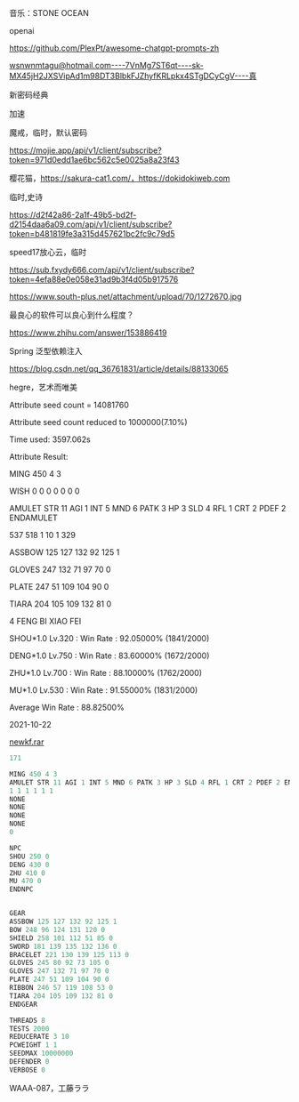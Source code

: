 音乐：STONE OCEAN



openai

https://github.com/PlexPt/awesome-chatgpt-prompts-zh

wsnwnmtagu@hotmail.com----7VnMg7ST6qt----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----真

新密码经典





加速

魔戒，临时，默认密码

https://mojie.app/api/v1/client/subscribe?token=971d0edd1ae6bc562c5e0025a8a23f43

樱花猫，https://sakura-cat1.com/，https://dokidokiweb.com

临时,史诗

https://d2f42a86-2a1f-49b5-bd2f-d2154daa6a09.com/api/v1/client/subscribe?token=b481819fe3a315d457621bc2fc9c79d5

speed17放心云，临时

https://sub.fxydy666.com/api/v1/client/subscribe?token=4efa88e0e058e31ad9b3f4d05b917576





https://www.south-plus.net/attachment/upload/70/1272670.jpg





最良心的软件可以良心到什么程度？

https://www.zhihu.com/answer/153886419





Spring 泛型依赖注入

https://blog.csdn.net/qq_36761831/article/details/88133065



hegre，艺术而唯美



Attribute seed count = 14081760

Attribute seed count reduced to 1000000(7.10%)

Time used: 3597.062s

Attribute Result:

MING 450 4 3

WISH 0 0 0 0 0 0 0

AMULET STR 11 AGI 1 INT 5 MND 6 PATK 3 HP 3 SLD 4 RFL 1 CRT 2 PDEF 2 ENDAMULET

537 518 1 10 1 329

ASSBOW 125 127 132 92 125 1

GLOVES 247 132 71 97 70 0

PLATE 247 51 109 104 90 0

TIARA 204 105 109 132 81 0

4 FENG BI XIAO FEI



SHOU*1.0 Lv.320 : Win Rate : 92.05000% (1841/2000)

DENG*1.0 Lv.750 : Win Rate : 83.60000% (1672/2000)

ZHU*1.0 Lv.700 : Win Rate : 88.10000% (1762/2000)

MU*1.0 Lv.530 : Win Rate : 91.55000% (1831/2000)

Average Win Rate : 88.82500%



2021-10-22

[newkf.rar](assets/newkf.rar)

```javascript
171

MING 450 4 3
AMULET STR 11 AGI 1 INT 5 MND 6 PATK 3 HP 3 SLD 4 RFL 1 CRT 2 PDEF 2 ENDAMULET
1 1 1 1 1 1
NONE
NONE
NONE
NONE
0

NPC
SHOU 250 0
DENG 430 0
ZHU 410 0
MU 470 0
ENDNPC


GEAR
ASSBOW 125 127 132 92 125 1
BOW 248 96 124 131 120 0
SHIELD 258 101 112 51 85 0
SWORD 181 139 135 132 136 0
BRACELET 221 130 139 125 113 0
GLOVES 245 80 92 73 105 0
GLOVES 247 132 71 97 70 0
PLATE 247 51 109 104 90 0
RIBBON 246 57 119 108 53 0
TIARA 204 105 109 132 81 0
ENDGEAR

THREADS 8
TESTS 2000
REDUCERATE 3 10
PCWEIGHT 1 1
SEEDMAX 10000000
DEFENDER 0
VERBOSE 0

```





WAAA-087，工藤ララ







